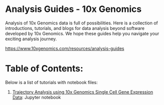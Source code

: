 # Analysis Guides - 10x Genomics

Analysis of 10x Genomics data is full of possibilities. Here is a collection of introductions, tutorials, and blogs for data analysis beyond software developed by 10x Genomics. We hope these guides help you navigate your exciting analysis journey.

https://www.10xgenomics.com/resources/analysis-guides

# Table of Contents:

Below is a list of tutorials with notebook files:

1. [Trajectory Analysis using 10x Genomics Single Cell Gene Expression Data](https://www.10xgenomics.com/resources/analysis-guides/trajectory-analysis-using-10x-Genomics-single-cell-gene-expression-data): Jupyter notebook 
